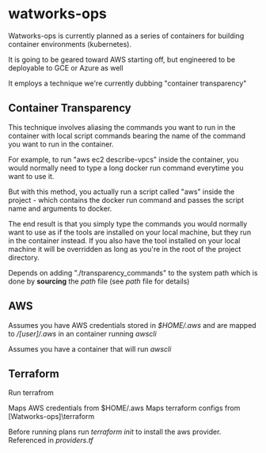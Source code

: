 # watworks-ops

Watworks-ops is currently planned as a series of containers for building container environments (kubernetes).

It is going to be geared toward AWS starting off, but engineered to be deployable to GCE or Azure as well

It employs a technique we're currently dubbing "container transparency"


## Container Transparency
This technique involves aliasing the commands you want to run in the container with local script commands bearing the name of the command you want to run in the container.

For example, to run "aws ec2 describe-vpcs" inside the container, you would normally need to type a long docker run command everytime you want to use it.

But with this method, you actually run a script called "aws" inside the project - which contains the docker run command and passes the script name and arguments to docker.

The end result is that you simply type the commands you would normally want to use as if the tools are installed on your local machine, but they run in the container instead. If you also have the tool installed on your local machine it will be overridden as long as you're in the root of the project directory.

Depends on adding "./transparency_commands" to the system path which is done by **sourcing** the _path_ file (see _path_ file for details)

## AWS

Assumes you have AWS credentials stored in _$HOME/.aws_ and are mapped to _/[user]/.aws_ in an container running _awscli_

Assumes you have a container that will run _awscli_

## Terraform

Run terrafrom

Maps AWS credentials from $HOME/.aws
Maps terraform configs from [Watworks-ops]\terraform

Before running plans run _terraform init_ to install the aws provider. Referenced in _providers.tf_
